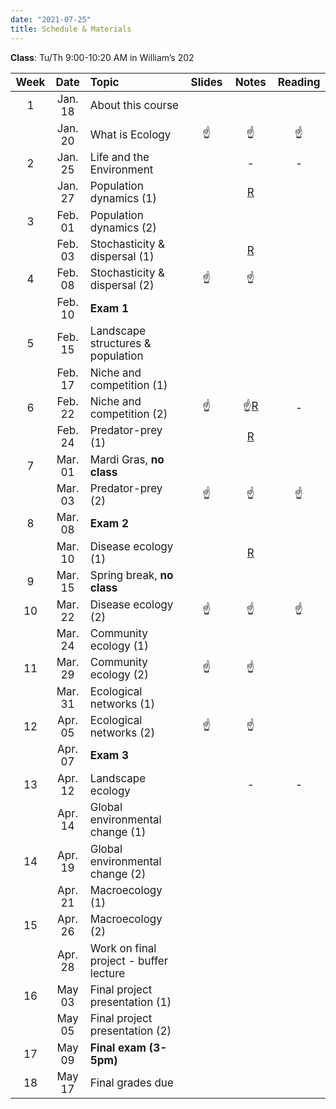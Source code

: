 ```yaml
---
date: "2021-07-25"
title: Schedule & Materials
---
```


**Class**: Tu/Th 9:00-10:20 AM in William’s 202


<style>
table th:first-of-type {
    width: 5%;
}
table th:nth-of-type(2) {
    width: 11%;
}
table th:nth-of-type(3) {
    width: 40%;
}
table th:nth-of-type(4) {
    width: 15%;
}
table th:nth-of-type(5) {
    width: 15%;
}
table th:nth-of-type(6) {
    width: 15%;
}
td, th {
   font-size: 17px;
}
</style>


| Week |  Date   | Topic                                  | Slides | Notes | Reading |
|:----:|:-------:|:---------------------------------------|:------:|:-----:|:-------:|
|  1   | Jan. 18 | About this course                      | <a href="../lectures/01_whatIsEcology/presentation.html" target="_blank"><i class="fas fa-file-powerpoint"></i></a>       |  <a href="../lectures/01_whatIsEcology/notes.html" target="_blank"><i class="fas fa-file-alt"></i></a> <a href="../lectures/01_whatIsEcology/notes.pdf" target="_blank"><i class="fas fa-file-pdf"></i></a>      | <a href="http://www.owlnet.rice.edu/~cainproj/courses/HowToReadSciArticle.pdf" target="_blank" title="How to read a scientific article"><i class="fas fa-book-reader"></i></a> <a href="https://www.esa.org/about/what-does-ecology-have-to-do-with-me/" target="_blank" title="What does ecology have to do with me?"><i class="fas fa-book-reader"></i></a> |
|      | Jan. 20 | What is Ecology                        |  ☝️   |   ☝️  |    ☝️   |
|  2   | Jan. 25 | Life and the Environment               | <a href="../lectures/02_lifeEnviron/presentation.html" target="_blank"><i class="fas fa-file-powerpoint"></i></a>  |   -    |    -    |
|      | Jan. 27 | Population dynamics (1)                |   <a href="../lectures/03_popDynamics/presentation.html" target="_blank"><i class="fas fa-file-powerpoint"></i></a>     |  <a href="../lectures/03_popDynamics/notes.html" target="_blank"><i class="fas fa-file-alt"></i></a> <a href="../lectures/03_popDynamics/notes.pdf" target="_blank"><i class="fas fa-file-pdf"></i></a> <a href="../lectures/03_popDynamics/Rcode.html" target="_blank">R</a>     |  <a href="../lectures/03_popDynamics/gotelliPopDynamics.pdf" target="_blank" title="Population Dynamics Chapter 1-2"><i class="fas fa-book-reader"></i></a>   |
|  3   | Feb. 01 | Population dynamics (2)                |        |       |   <a href="../lectures/03_popDynamics/Gotelli_2008_chapter_3.pdf" target="_blank" title="Population Dynamics Chapter 1-2"><i class="fas fa-book-reader"></i></a>     |
|      | Feb. 03 | Stochasticity & dispersal (1)          |  <a href="../lectures/04_behavior/presentation.html" target="_blank"><i class="fas fa-file-powerpoint"></i></a>   |  <a href="../lectures/04_behavior/notes.html" target="_blank"><i class="fas fa-file-alt"></i></a> <a href="../lectures/04_behavior/notes.pdf" target="_blank"><i class="fas fa-file-pdf"></i></a> <a href="../lectures/04_behavior/Rcode.html" target="_blank">R</a>     |   <a href="../lectures/04_behavior/readings/MayStochasticity.pdf" target="_blank" title="May Stochasticity"><i class="fas fa-book-reader"></i></a>    |
|  4   | Feb. 08 | Stochasticity & dispersal (2)          |   ☝️   |    ☝️  |  <a href="../lectures/04_behavior/readings/dispersalPlants.pdf" target="_blank" title="Causes and consequences of dispersal in plants and animals"><i class="fas fa-book-reader"></i></a>   |
|      | Feb. 10 | __Exam 1__                             |        |       |         |
|  5   | Feb. 15 | Landscape structures & population      |  <a href="../lectures/05_metapopulation/presentation.html" target="_blank"><i class="fas fa-file-powerpoint"></i></a>    |  <a href="../lectures/05_metapopulation/notes.html" target="_blank"><i class="fas fa-file-alt"></i></a> <a href="../lectures/05_metapopulation/notes.pdf" target="_blank"><i class="fas fa-file-pdf"></i></a>   |    <a href="../lectures/05_metapopulation/gotelliMetapops.pdf" target="_blank" title="Gotelli Chapter 4 Metapopulations"><i class="fas fa-book-reader"></i></a>   |
|      | Feb. 17 | Niche and competition (1)              | <a href="../lectures/06_niche/presentation.html" target="_blank"><i class="fas fa-file-powerpoint"></i></a>  |  <a href="../lectures/06_niche/notes.html" target="_blank"><i class="fas fa-file-alt"></i></a> <a href="../lectures/06_niche/notes.pdf" target="_blank"><i class="fas fa-file-pdf"></i></a>  |   <a href="../lectures/06_niche/Pulliam2000.pdf" target="_blank" title="Pulliam 2000 Niche and distribution"><i class="fas fa-book-reader"></i></a>  |
|  6   | Feb. 22 | Niche and competition (2)              |    ☝️    |  ☝️<a href="https://djli.shinyapps.io/lotka-volterra-competition/" target="_blank">R</a>     |   -    |
|      | Feb. 24 | Predator-prey (1)                      |   <a href="../lectures/07_trophicInteractions/presentation.html" target="_blank"><i class="fas fa-file-powerpoint"></i></a>   |   <a href="../lectures/07_trophicInteractions/notes.html" target="_blank"><i class="fas fa-file-alt"></i></a> <a href="../lectures/07_trophicInteractions/notes.pdf" target="_blank"><i class="fas fa-file-pdf"></i></a> <a href="https://djli.shinyapps.io/lotka-volterra_predation/" target="_blank">R</a>    |   <a href="../lectures/07_trophicInteractions/readings/gotelliPredation.pdf" target="_blank" title="Gotelli Chapter 6"><i class="fas fa-book-reader"></i></a>   |
|  7   | Mar. 01 | Mardi Gras, __no class__               |        |       |         |
|      | Mar. 03 | Predator-prey (2)                      |    ☝️   |   ☝️   |   ☝️     |
|  8   | Mar. 08 | __Exam 2__                             |        |       |         |
|      | Mar. 10 | Disease ecology (1)                    |  <a href="../lectures/08_diseaseEcology/presentation.html" target="_blank"><i class="fas fa-file-powerpoint"></i></a>   |  <a href="../lectures/08_diseaseEcology/notes.html" target="_blank"><i class="fas fa-file-alt"></i></a> <a href="../lectures/08_diseaseEcology/notes.pdf" target="_blank"><i class="fas fa-file-pdf"></i></a> <a href="../lectures/08_diseaseEcology/Rcode.Rmd" target="_blank">R</a>  |   <a href="https://www.nature.com/scitable/knowledge/library/disease-ecology-15947677/" target="_blank" title="Disease Ecology"><i class="fas fa-book-reader"></i></a>     |
|  9   | Mar. 15 | Spring break, __no class__             |        |       |         |
|  10  | Mar. 22 | Disease ecology (2)                    |   ☝️    |   ☝️   |      ☝️  |
|      | Mar. 24 | Community ecology (1)                  |  <a href="../lectures/09_communityEcology/presentation.html" target="_blank"><i class="fas fa-file-powerpoint"></i></a>    |  <a href="../lectures/09_communityEcology/notes.html" target="_blank"><i class="fas fa-file-alt"></i></a> <a href="../lectures/09_communityEcology/notes.pdf" target="_blank"><i class="fas fa-file-pdf"></i></a>   |   <a href="../lectures/09_communityEcology/readings/gotelliMeasuringDiversity.pdf" target="_blank" title="Gotelli Chapter 9"><i class="fas fa-book-reader"></i></a>    |
|  11  | Mar. 29 | Community ecology (2)                  |    ☝️    |    ☝️   |   <a href="https://www.nature.com/scitable/knowledge/library/succession-a-closer-look-13256638" target="_blank" title="Succession: a closer look"><i class="fas fa-book-reader"></i></a>    |
|      | Mar. 31 | Ecological networks (1)                |  <a href="../lectures/10_networks/presentation.html" target="_blank"><i class="fas fa-file-powerpoint"></i></a>     |    <a href="../lectures/10_networks/notes.html" target="_blank"><i class="fas fa-file-alt"></i></a> <a href="../lectures/10_networks/notes.pdf" target="_blank"><i class="fas fa-file-pdf"></i></a>    |   <a href="http://networksciencebook.com/chapter/1" target="_blank" title="Network Science, Chapter 1"><i class="fas fa-book-reader"></i></a>       |
|  12  | Apr. 05 | Ecological networks (2)                |  ☝️    |     ☝️  |   <a href="../lectures/10_networks/readings/delmas2019.pdf" target="_blank" title="Delmas 2019"><i class="fas fa-book-reader"></i></a>    |
|      | Apr. 07 | __Exam 3__                             |        |       |         |
|  13  | Apr. 12 | Landscape ecology                      |  <a href="../lectures/11_landscape/presentation.html" target="_blank"><i class="fas fa-file-powerpoint"></i></a>    |  -    |   -    |
|      | Apr. 14 | Global environmental change (1)        |   <a href="../lectures/12_envChange/presentation.html" target="_blank"><i class="fas fa-file-powerpoint"></i></a>     |   <a href="../lectures/12_envChange/notes.html" target="_blank"><i class="fas fa-file-alt"></i></a> <a href="../lectures/12_envChange/notes.pdf" target="_blank"><i class="fas fa-file-pdf"></i></a>    |    <a href="https://www.nature.com/scitable/knowledge/library/global-change-an-overview-13255365" target="_blank" title="Global Change"><i class="fas fa-book-reader"></i></a>     |
|  14  | Apr. 19 | Global environmental change (2)        |        |       |   <a href="http://eebweb.arizona.edu/courses/Ecol206/Walther%20et%20al%20Nature%202002.pdf" target="_blank" title="Ecological responses to recent climate change"><i class="fas fa-book-reader"></i></a>    |
|      | Apr. 21 | Macroecology (1)                       |        |       |         |
|  15  | Apr. 26 | Macroecology (2)                       |        |       |         |
|      | Apr. 28 | Work on final project - buffer lecture |        |       |         |
|  16  | May  03 | Final project presentation (1)         |        |       |         |
|      | May  05 | Final project presentation (2)         |        |       |         |
|  17  | May  09 | __Final exam (3-5pm)__                 |        |       |         |
|  18  | May  17 | Final grades due                       |        |       |         |
